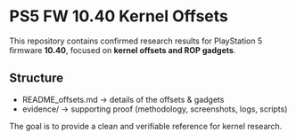 # PS5 FW 10.40 Kernel Offsets

This repository contains confirmed research results for PlayStation 5 firmware **10.40**, focused on **kernel offsets and ROP gadgets**.

## Structure
- README_offsets.md → details of the offsets & gadgets
- evidence/ → supporting proof (methodology, screenshots, logs, scripts)

The goal is to provide a clean and verifiable reference for kernel research.
